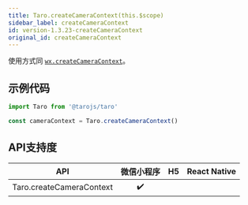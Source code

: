 ```yaml
---
title: Taro.createCameraContext(this.$scope)
sidebar_label: createCameraContext
id: version-1.3.23-createCameraContext
original_id: createCameraContext
---
```



使用方式同 [`wx.createCameraContext`](https://developers.weixin.qq.com/miniprogram/dev/api/wx.createCameraContext.html)。

## 示例代码

```jsx
import Taro from '@tarojs/taro'

const cameraContext = Taro.createCameraContext()
```



## API支持度


| API | 微信小程序 | H5 | React Native |
| :-: | :-: | :-: | :-: |
| Taro.createCameraContext | ✔️ |  |  |

